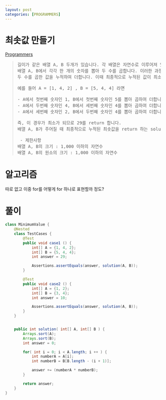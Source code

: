 ```yaml
---
layout: post
categories: [PROGRAMMERS]
---
```


# 최솟값 만들기

[Programmers](https://school.programmers.co.kr/learn/courses/30/lessons/12941)

> <pre>
> 길이가 같은 배열 A, B 두개가 있습니다. 각 배열은 자연수로 이루어져 있습니다.
> 배열 A, B에서 각각 한 개의 숫자를 뽑아 두 수를 곱합니다. 이러한 과정을 배열의 길이만큼 반복하며,
> 두 수를 곱한 값을 누적하여 더합니다. 이때 최종적으로 누적된 값이 최소가 되도록 만드는 것이 목표입니다. (단, 각 배열에서 k번째 숫자를 뽑았다면 다음에 k번째 숫자는 다시 뽑을 수 없습니다.)
>
> 예를 들어 A = [1, 4, 2] , B = [5, 4, 4] 라면
>
> - A에서 첫번째 숫자인 1, B에서 첫번째 숫자인 5를 뽑아 곱하여 더합니다. (누적된 값 : 0 + 5(1x5) = 5)
> - A에서 두번째 숫자인 4, B에서 세번째 숫자인 4를 뽑아 곱하여 더합니다. (누적된 값 : 5 + 16(4x4) = 21)
> - A에서 세번째 숫자인 2, B에서 두번째 숫자인 4를 뽑아 곱하여 더합니다. (누적된 값 : 21 + 8(2x4) = 29)
>
> 즉, 이 경우가 최소가 되므로 29를 return 합니다.
> 배열 A, B가 주어질 때 최종적으로 누적된 최솟값을 return 하는 solution 함수를 완성해 주세요.
> 
>  - 제한사항
> 배열 A, B의 크기 : 1,000 이하의 자연수
> 배열 A, B의 원소의 크기 : 1,000 이하의 자연수
> </pre>

# 알고리즘

따로 없고 이중 for를 어떻게 for 하나로 표현할까 정도?

# 풀이 

```java
class MinimumValue {
    @Nested
    class TestCases {
        @Test
        public void case1 () {
            int[] A = {1, 4, 2};
            int[] B = {5, 4, 4};
            int answer = 29;

            Assertions.assertEquals(answer, solution(A, B));
        }

        @Test
        public void case2 () {
            int[] A = {1, 2};
            int[] B = {3, 4};
            int answer = 10;

            Assertions.assertEquals(answer, solution(A, B));
        }
    }


    public int solution( int[] A, int[] B ) {
        Arrays.sort(A);
        Arrays.sort(B);
        int answer = 0;

        for( int i = 0; i < A.length; i ++ ) {
            int numberA = A[i];
            int numberB = B[B.length - (i + 1)];

            answer += (numberA * numberB);
        }

        return answer;
    }
}
```